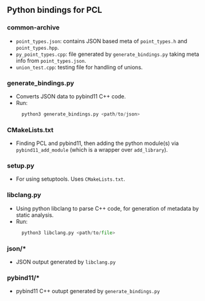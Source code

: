 ## Python bindings for PCL

### common-archive
- `point_types.json`: contains JSON based meta of `point_types.h` and `point_types.hpp`.
- `py_point_types.cpp`: file generated by `generate_bindings.py` taking meta info from `point_types.json`.
- `union_test.cpp`: testing file for handling of unions.

### generate_bindings.py
- Converts JSON data to pybind11 C++ code.
- Run:
  ```py
	python3 generate_bindings.py <path/to/json>
	```

### CMakeLists.txt
- Finding PCL and pybind11, then adding the python module(s) via `pybind11_add_module` (which is a wrapper over `add_library`).

### setup.py
- For using setuptools. Uses `CMakeLists.txt`.

### libclang.py
- Using python libclang to parse C++ code, for generation of metadata by static analysis.
- Run:
  ```py
	python3 libclang.py <path/to/file>
	```

### json/*
- JSON output generated by `libclang.py`

### pybind11/* 
- pybind11 C++ outupt generated by `generate_bindings.py`
